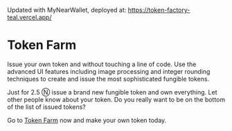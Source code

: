Updated with MyNearWallet, deployed at: https://token-factory-teal.vercel.app/

# Token Farm

Issue your own token and without touching a line of code. Use the advanced UI features including image processing and integer rounding techniques to create and issue the most sophisticated fungible tokens.

Just for 2.5 Ⓝ issue a brand new fungible token and own everything. Let other people know about your token.
Do you really want to be on the bottom of the list of issued tokens?

Go to [Token Farm](https://tkn.farm) now and make your own token today.


